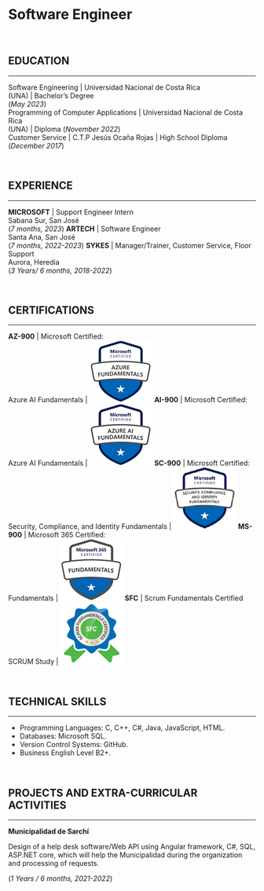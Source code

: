# Software Engineer
<br />

## EDUCATION
_____________________________________________________________________

Software Engineering | Universidad Nacional de Costa Rica<br /> (UNA) | Bachelor’s Degree<br /> (_May 2023_)								       		
Programming of Computer Applications | Universidad Nacional de Costa Rica<br /> (UNA) | Diploma (_November 2022_)	 			        		
Customer Service | C.T.P Jesús Ocaña Rojas | High School Diploma<br /> (_December 2017_)

<br />

## EXPERIENCE
_____________________________________________________________________

**MICROSOFT** | Support Engineer Intern<br /> Sabana Sur, San José<br /> (_7 months, 2023_)
**ARTECH** | Software Engineer<br /> Santa Ana, San José<br /> (_7 months, 2022-2023_)
**SYKES** | Manager/Trainer, Customer Service, Floor Support<br /> Aurora, Heredia<br /> (_3 Years/ 6 months, 2018-2022_)

<br />

## CERTIFICATIONS
_____________________________________________________________________

**AZ-900** | Microsoft Certified:<br /> Azure AI Fundamentals                           | ![AZ-900](/assets/img/AZ-900.png)
**AI-900** | Microsoft Certified:<br /> Azure AI Fundamentals                           | ![AI-900](/assets/img/AI-900.png)
**SC-900** | Microsoft Certified:<br /> Security, Compliance, and Identity Fundamentals | ![SC-900](/assets/img/SC-900.png)
**MS-900** | Microsoft 365 Certified:<br /> Fundamentals                                | ![MS-900](/assets/img/MS-900.png)
**SFC**    | Scrum Fundamentals Certified<br /> SCRUM Study                             | ![SFC](/assets/img/SFC.png)

<br />

## TECHNICAL SKILLS
_____________________________________________________________________

- Programming Languages: C, C++, C#, Java, JavaScript, HTML.
- Databases: Microsoft SQL.
- Version Control Systems: GitHub.
- Business English Level B2+.
  
<br />

## PROJECTS AND EXTRA-CURRICULAR ACTIVITIES
_____________________________________________________________________

**Municipalidad de Sarchí** 

Design of a help desk software/Web API using Angular framework, C#, SQL, ASP.NET core, which will help the Municipalidad during the 
organization and processing of requests.

(_1 Years / 6 months, 2021-2022_)
